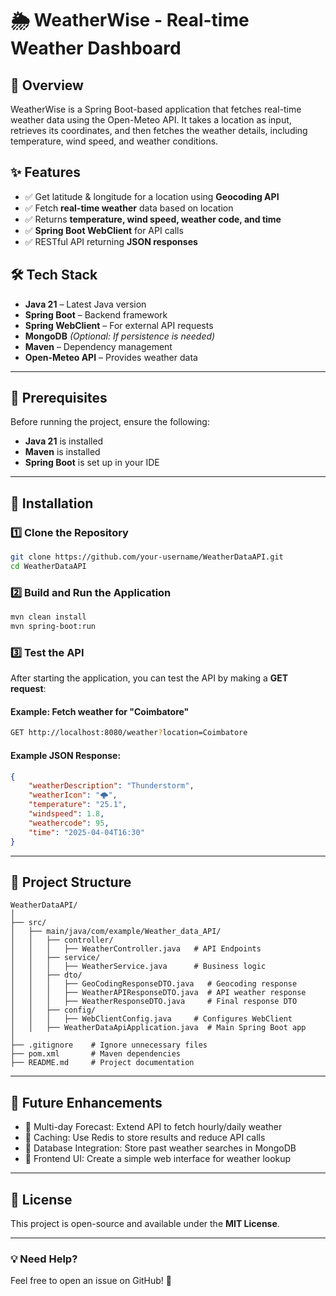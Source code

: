 # 🌦️  WeatherWise - Real-time Weather Dashboard

## 📌 Overview  
WeatherWise is a Spring Boot-based application that fetches real-time weather data using the Open-Meteo API. It takes a location as input, retrieves its coordinates, and then fetches the weather details, including temperature, wind speed, and weather conditions.

## ✨ Features  
- ✅ Get latitude & longitude for a location using **Geocoding API**  
- ✅ Fetch **real-time weather** data based on location  
- ✅ Returns **temperature, wind speed, weather code, and time**  
- ✅ **Spring Boot WebClient** for API calls  
- ✅ RESTful API returning **JSON responses**  

## 🛠 Tech Stack  
- **Java 21** – Latest Java version  
- **Spring Boot** – Backend framework  
- **Spring WebClient** – For external API requests  
- **MongoDB** *(Optional: If persistence is needed)*  
- **Maven** – Dependency management  
- **Open-Meteo API** – Provides weather data  

---

## 🔧 Prerequisites  
Before running the project, ensure the following:  
- **Java 21** is installed  
- **Maven** is installed  
- **Spring Boot** is set up in your IDE  

---

## 🛀 Installation  

### 1️⃣ Clone the Repository  
```sh
git clone https://github.com/your-username/WeatherDataAPI.git
cd WeatherDataAPI
```

### 2️⃣ Build and Run the Application  
```sh
mvn clean install
mvn spring-boot:run
```

### 3️⃣ Test the API  
After starting the application, you can test the API by making a **GET request**:  

#### Example: Fetch weather for "Coimbatore"  
```sh
GET http://localhost:8080/weather?location=Coimbatore
```

#### Example JSON Response:  
```json
{
    "weatherDescription": "Thunderstorm",
    "weatherIcon": "🌩️",
    "temperature": "25.1",
    "windspeed": 1.8,
    "weathercode": 95,
    "time": "2025-04-04T16:30"
}
```

---

## 💁 Project Structure  

```
WeatherDataAPI/
│
├── src/
│   ├── main/java/com/example/Weather_data_API/
│   │   ├── controller/
│   │   │   ├── WeatherController.java   # API Endpoints
│   │   ├── service/
│   │   │   ├── WeatherService.java      # Business logic
│   │   ├── dto/
│   │   │   ├── GeoCodingResponseDTO.java   # Geocoding response
│   │   │   ├── WeatherAPIResponseDTO.java  # API weather response
│   │   │   ├── WeatherResponseDTO.java     # Final response DTO
│   │   ├── config/
│   │   │   ├── WebClientConfig.java     # Configures WebClient
│   │   ├── WeatherDataApiApplication.java  # Main Spring Boot app
│
├── .gitignore    # Ignore unnecessary files
├── pom.xml       # Maven dependencies
├── README.md     # Project documentation
```

---

## 🚀 Future Enhancements  
- 🔹 Multi-day Forecast: Extend API to fetch hourly/daily weather  
- 🔹 Caching: Use Redis to store results and reduce API calls  
- 🔹 Database Integration: Store past weather searches in MongoDB  
- 🔹 Frontend UI: Create a simple web interface for weather lookup  

---

## 📝 License  
This project is open-source and available under the **MIT License**.

---

### 💡 Need Help?  
Feel free to open an issue on GitHub! 🚀

